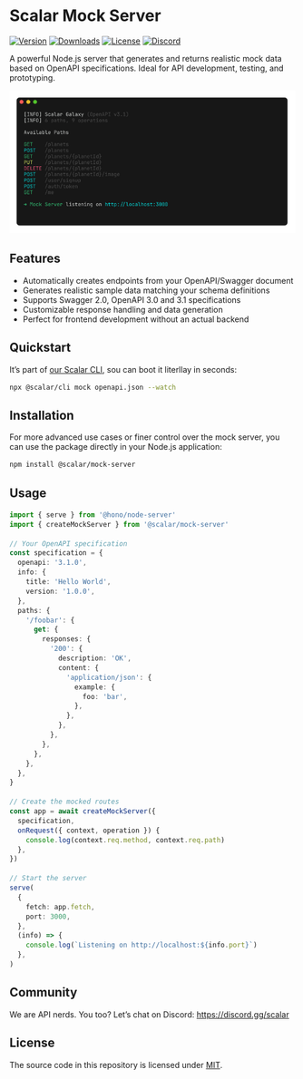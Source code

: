 # Scalar Mock Server

[![Version](https://img.shields.io/npm/v/%40scalar/mock-server)](https://www.npmjs.com/package/@scalar/mock-server)
[![Downloads](https://img.shields.io/npm/dm/%40scalar/mock-server)](https://www.npmjs.com/package/@scalar/mock-server)
[![License](https://img.shields.io/npm/l/%40scalar%2Fmock-server)](https://www.npmjs.com/package/@scalar/mock-server)
[![Discord](https://img.shields.io/discord/1135330207960678410?style=flat&color=5865F2)](https://discord.gg/scalar)

A powerful Node.js server that generates and returns realistic mock data based on OpenAPI specifications. Ideal for API development, testing, and prototyping.

![](https://raw.githubusercontent.com/scalar/scalar/main/packages/cli/screenshots/mock.png)

## Features

- Automatically creates endpoints from your OpenAPI/Swagger document
- Generates realistic sample data matching your schema definitions
- Supports Swagger 2.0, OpenAPI 3.0 and 3.1 specifications
- Customizable response handling and data generation
- Perfect for frontend development without an actual backend

## Quickstart

It’s part of [our Scalar CLI](https://github.com/scalar/scalar/tree/main/packages/cli), sou can boot it literllay in seconds:

```bash
npx @scalar/cli mock openapi.json --watch
```

## Installation

For more advanced use cases or finer control over the mock server, you can use the package directly in your Node.js application:

```bash
npm install @scalar/mock-server
```

## Usage

```ts
import { serve } from '@hono/node-server'
import { createMockServer } from '@scalar/mock-server'

// Your OpenAPI specification
const specification = {
  openapi: '3.1.0',
  info: {
    title: 'Hello World',
    version: '1.0.0',
  },
  paths: {
    '/foobar': {
      get: {
        responses: {
          '200': {
            description: 'OK',
            content: {
              'application/json': {
                example: {
                  foo: 'bar',
                },
              },
            },
          },
        },
      },
    },
  },
}

// Create the mocked routes
const app = await createMockServer({
  specification,
  onRequest({ context, operation }) {
    console.log(context.req.method, context.req.path)
  },
})

// Start the server
serve(
  {
    fetch: app.fetch,
    port: 3000,
  },
  (info) => {
    console.log(`Listening on http://localhost:${info.port}`)
  },
)
```

## Community

We are API nerds. You too? Let’s chat on Discord: <https://discord.gg/scalar>

## License

The source code in this repository is licensed under [MIT](https://github.com/scalar/scalar/blob/main/LICENSE).
